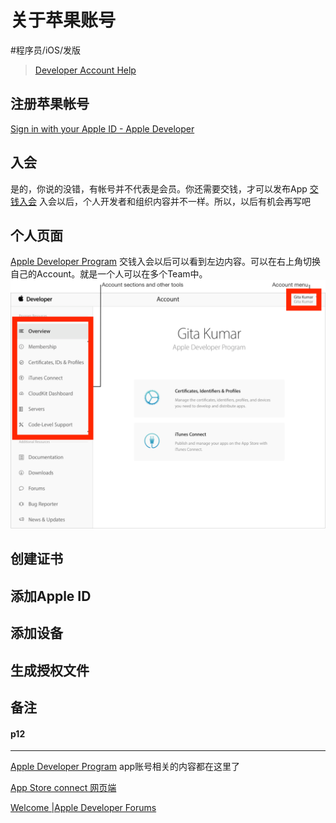 # 关于苹果账号
#程序员/iOS/发版

> [Developer Account Help](https://help.apple.com/developer-account/#/dev7a05c5ce1)  


## 注册苹果帐号
[Sign in with your Apple ID - Apple Developer](https://developer.apple.com/register/error/)

## 入会
是的，你说的没错，有帐号并不代表是会员。你还需要交钱，才可以发布App
[交钱入会](https://developer.apple.com/programs/)
入会以后，个人开发者和组织内容并不一样。所以，以后有机会再写吧

## 个人页面
[Apple Developer Program](https://developer.apple.com/account/#/enrollment/3F9K47DFKH)
交钱入会以后可以看到左边内容。可以在右上角切换自己的Account。就是一个人可以在多个Team中。
![](%E5%85%B3%E4%BA%8E%E8%8B%B9%E6%9E%9C%E8%B4%A6%E5%8F%B7/gs_sign_in.png)


## 创建证书

## 添加Apple ID

## 添加设备

## 生成授权文件

## 备注
#### p12



---


[Apple Developer Program](https://developer.apple.com/account/#/enrollment/3F9K47DFKH)
app账号相关的内容都在这里了

[App Store connect 网页端](https://appstoreconnect.apple.com)

[Welcome |Apple Developer Forums](https://forums.developer.apple.com/welcome)
